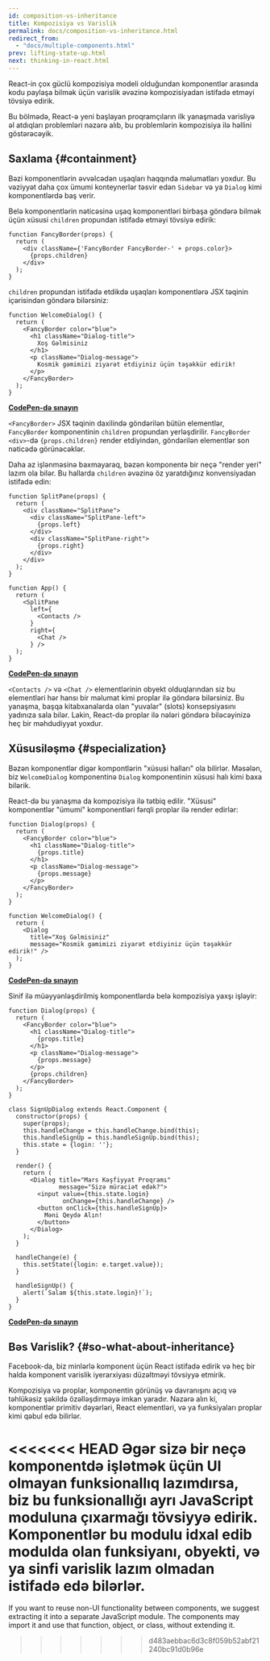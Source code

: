 ```yaml
---
id: composition-vs-inheritance
title: Kompozisiya vs Varislik
permalink: docs/composition-vs-inheritance.html
redirect_from:
  - "docs/multiple-components.html"
prev: lifting-state-up.html
next: thinking-in-react.html
---
```


React-in çox güclü kompozisiya modeli olduğundan komponentlər arasında kodu paylaşa bilmək üçün varislik əvəzinə kompozisiyadan istifadə etməyi tövsiyə edirik.

Bu bölmədə, React-ə yeni başlayan proqramçıların ilk yanaşmada varisliyə əl atdıqları problemləri nəzərə alıb, bu problemlərin kompozisiya ilə həllini göstərəcəyik.

## Saxlama {#containment}

Bəzi komponentlərin əvvəlcədən uşaqları haqqında məlumatları yoxdur. Bu vəziyyət daha çox ümumi konteynerlər təsvir edən `Sidebar` və ya `Dialog` kimi komponentlərdə baş verir.

Belə komponentlərin nəticəsinə uşaq komponentləri birbaşa göndərə bilmək üçün xüsusi `children` propundan istifadə etməyi tövsiyə edirik:

```js{4}
function FancyBorder(props) {
  return (
    <div className={'FancyBorder FancyBorder-' + props.color}>
      {props.children}
    </div>
  );
}
```

`children` propundan istifadə etdikdə uşaqları komponentlərə JSX təqinin içərisindən göndərə bilərsiniz:

```js{4-9}
function WelcomeDialog() {
  return (
    <FancyBorder color="blue">
      <h1 className="Dialog-title">
        Xoş Gəlmisiniz
      </h1>
      <p className="Dialog-message">
        Kosmik gəmimizi ziyarət etdiyiniz üçün təşəkkür edirik!
      </p>
    </FancyBorder>
  );
}
```

**[CodePen-də sınayın](https://codepen.io/gaearon/pen/ozqNOV?editors=0010)**

`<FancyBorder>` JSX təqinin daxilində göndərilən bütün elementlər, `FancyBorder` komponentinin `children` propundan yerləşdirilir. `FancyBorder` `<div>`-də `{props.children}` render etdiyindən, göndərilən elementlər son nəticədə görünəcəklər.

Daha az işlənməsinə baxmayaraq, bəzən komponentə bir neçə "render yeri" lazım ola bilər. Bu hallarda `children` əvəzinə öz yaratdığınız konvensiyadan istifadə edin:

```js{5,8,18,21}
function SplitPane(props) {
  return (
    <div className="SplitPane">
      <div className="SplitPane-left">
        {props.left}
      </div>
      <div className="SplitPane-right">
        {props.right}
      </div>
    </div>
  );
}

function App() {
  return (
    <SplitPane
      left={
        <Contacts />
      }
      right={
        <Chat />
      } />
  );
}
```

[**CodePen-də sınayın**](https://codepen.io/gaearon/pen/gwZOJp?editors=0010)

`<Contacts />` və `<Chat />` elementlərinin obyekt olduqlarından siz bu elementləri hər hansı bir məlumat kimi proplar ilə göndərə bilərsiniz. Bu yanaşma, başqa kitabxanalarda olan "yuvalar" (slots) konsepsiyasını yadınıza sala bilər. Lakin, React-də proplar ilə  nələri göndərə biləcəyinizə heç bir məhdudiyyət yoxdur.

## Xüsusiləşmə {#specialization}

Bəzən komponentlər digər kompontlərin "xüsusi halları" ola bilirlər. Məsələn, biz `WelcomeDialog` komponentinə `Dialog` komponentinin xüsusi halı kimi baxa bilərik.

React-də bu yanaşma da kompozisiya ilə tətbiq edilir. "Xüsusi" komponentlər "ümumi" komponentləri fərqli proplar ilə render edirlər:

```js{5,8,16-18}
function Dialog(props) {
  return (
    <FancyBorder color="blue">
      <h1 className="Dialog-title">
        {props.title}
      </h1>
      <p className="Dialog-message">
        {props.message}
      </p>
    </FancyBorder>
  );
}

function WelcomeDialog() {
  return (
    <Dialog
      title="Xoş Gəlmisiniz"
      message="Kosmik gəmimizi ziyarət etdiyiniz üçün təşəkkür edirik!" />
  );
}
```

[**CodePen-də sınayın**](https://codepen.io/gaearon/pen/kkEaOZ?editors=0010)

Sinif ilə müəyyənləşdirilmiş komponentlərdə belə kompozisiya yaxşı işləyir:

```js{10,27-31}
function Dialog(props) {
  return (
    <FancyBorder color="blue">
      <h1 className="Dialog-title">
        {props.title}
      </h1>
      <p className="Dialog-message">
        {props.message}
      </p>
      {props.children}
    </FancyBorder>
  );
}

class SignUpDialog extends React.Component {
  constructor(props) {
    super(props);
    this.handleChange = this.handleChange.bind(this);
    this.handleSignUp = this.handleSignUp.bind(this);
    this.state = {login: ''};
  }

  render() {
    return (
      <Dialog title="Mars Kəşfiyyat Proqramı"
              message="Sizə müraciət edək?">
        <input value={this.state.login}
               onChange={this.handleChange} />
        <button onClick={this.handleSignUp}>
          Məni Qeydə Alın!
        </button>
      </Dialog>
    );
  }

  handleChange(e) {
    this.setState({login: e.target.value});
  }

  handleSignUp() {
    alert(`Salam ${this.state.login}!`);
  }
}
```

[**CodePen-də sınayın**](https://codepen.io/gaearon/pen/gwZbYa?editors=0010)

## Bəs Varislik? {#so-what-about-inheritance}

Facebook-da, biz minlərlə komponent üçün React istifadə edirik və heç bir halda komponent varislik iyerarxiyası düzəltməyi tövsiyyə etmirik.

Kompozisiya və proplar, komponentin görünüş və davranışını açıq və təhlükəsiz şəkildə özəlləşdirməyə imkan yaradır. Nəzərə alın ki, komponentlər primitiv dəyərləri, React elementləri, və ya funksiyaları proplar kimi qəbul edə bilirlər.

<<<<<<< HEAD
Əgər sizə bir neçə komponentdə işlətmək üçün UI olmayan funksionallıq lazımdırsa, biz bu funksionallığı ayrı JavaScript moduluna çıxarmağı tövsiyyə edirik. Komponentlər bu modulu idxal edib modulda olan funksiyanı, obyekti, və ya sinfi varislik lazım olmadan istifadə edə bilərlər.
=======
If you want to reuse non-UI functionality between components, we suggest extracting it into a separate JavaScript module. The components may import it and use that function, object, or class, without extending it.
>>>>>>> d483aebbac6d3c8f059b52abf21240bc91d0b96e
